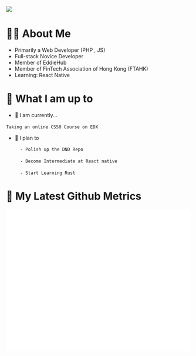 
<img src="https://user-images.githubusercontent.com/33614825/188318755-be69f433-0de6-4003-9e12-278da9dded62.gif">

# 👨‍💻 About Me

- Primarily a Web Developer (PHP , JS)
-	Full-stack Novice Developer
-	Member of EddieHub
-	Member of FinTech Association of Hong Kong (FTAHK)
-	Learning: React Native


# 🚀 What I am up to
-	🔨 I am currently...

`Taking an online CS50 Course on EDX`


- 🎯 I plan to

		- Polish up the DND Repo
    
		- Become Intermediate at React native
    
		- Start Learning Rust
    
    
# 🔔 My Latest Github Metrics
![Metrics](/github-metrics.svg)


